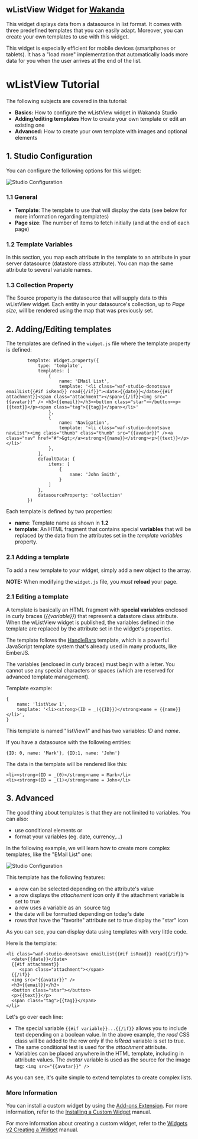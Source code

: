 ## wListView Widget for [Wakanda](http://wakanda.org)
This widget displays data from a datasource in list format. It comes with three predefined templates that you can easily adapt. Moreover, you can create your own templates to use with this widget.

This widget is especially efficient for mobile devices (smartphones or tablets). It has a "load more" implementation that automatically loads more data for you when the user arrives at the end of the list.

wListView Tutorial
=================
The following subjects are covered in this tutorial:

* **Basics:** How to configure the wListView widget in Wakanda Studio
* **Adding/editing templates** How to create your own template or edit an existing one
* **Advanced:** How to create your own template with images and optional elements

## 1. Studio Configuration

You can configure the following options for this widget:

![Studio Configuration](tutorial/img/studioListView.png)

### 1.1 General

* **Template**: The template to use that will display the data (see below for more information regarding templates)
* **Page size**: The number of items to fetch initially (and at the end of each page)

### 1.2 Template Variables

In this section, you map each attribute in the template to an attribute in your server datasource (datastore class attribute). You can map the same attribute to several variable names.

### 1.3 Collection Property

The Source property is the datasource that will supply data to this wListView widget. Each entity in your datasource's collection, up to *Page size*, will be rendered using the map that was previously set.

## 2. Adding/Editing templates

The templates are defined in the `widget.js` file where the template property is defined:

            template: Widget.property({
                type: 'template',
                templates: [
                    {
                        name: 'EMail List',
                        template: '<li class="waf-studio-donotsave emailList{{#if isRead}} read{{/if}}"><date>{{date}}</date>{{#if attachment}}<span class="attachment"></span>{{/if}}<img src="{{avatar}}" /> <h3>{{email}}</h3><button class="star"></button><p>{{text}}</p><span class="tag">{{tag}}</span></li>'
                    },
                    {
                        name: 'Navigation',
                        template: '<li class="waf-studio-donotsave navList"><img class="thumb" class="thumb" src="{{avatar}}" /><a class="nav" href="#">&gt;</a><strong>{{name}}</strong><p>{{text}}</p></li>'
                    },
                ],
                defaultData: {
                    items: [
                        {
                            name: 'John Smith',
                        }
                    ]
                },
                datasourceProperty: 'collection'
            })

Each template is defined by two properties:

* **name**: Template name as shown in **1.2**
* **template**: An HTML fragment that contains special **variables** that will be replaced by the data from the attributes set in the *template variables* property.

### 2.1 Adding a template

To add a new template to your widget, simply add a new object to the array.

**NOTE:** When modifying the `widget.js` file, you *must* **reload** your page.

### 2.1 Editing a template

A template is basically an HTML fragment with **special variables** enclosed in curly braces (*{{variable}}*) that represent a datastore class attribute. When the wListView widget is published, the variables defined in the template are replaced by the attribute set in the widget's properties.

The template follows the [HandleBars][handlebars] template, which is a powerful JavaScript template system that's already used in many products, like EmberJS.

The variables (enclosed in curly braces) must begin with a letter. You cannot use any special characters or spaces (which are reserved for advanced template management).

Template example:

    {
        name: 'listView 1',
        template: '<li><strong>(ID = _({{ID}})</strong>name = {{name}}</li>',
    }

This template is named "listView1" and has two variables: *ID* and *name*.

If you have a datasource with the following entities:

    {ID: 0, name: 'Mark'}, {ID:1, name: 'John'}

The data in the template will be rendered like this:

    <li><strong>(ID = _(0)</strong>name = Mark</li>
    <li><strong>(ID = _(1)</strong>name = John</li>

## 3. Advanced

The good thing about templates is that they are not limited to variables. You can also:

* use conditional elements or
* format your variables (eg. date, currency,...)

In the following example, we will learn how to create more complex templates, like the "EMail List" one:

![Studio Configuration](tutorial/img/runtimeEmail.png)

This template has the following features:

* a row can be selected depending on the attribute's value
* a row displays the *attachement* icon only if the attachment variable is set to true
* a row uses a variable as an <img> source tag
* the date will be formatted depending on today's date
* rows that have the "favorite" attribute set to true display the "star" icon

As you can see, you can display data using templates with very little code.

Here is the template:

    <li class="waf-studio-donotsave emailList{{#if isRead}} read{{/if}}">
      <date>{{date}}</date>
      {{#if attachment}}
         <span class="attachment"></span>
      {{/if}}
      <img src="{{avatar}}" /> 
      <h3>{{email}}</h3>
      <button class="star"></button>
      <p>{{text}}</p>
      <span class="tag">{{tag}}</span>
    </li>


Let's go over each line:

* The special variable `{{#if variable}}...{{/if}}` allows you to include text depending on a boolean value. In the above example, the *read* CSS class will  be added to the row only if the *isRead* variable is set to true.
* The same conditional test is used for the *attachment* attribute.
* Variables can be placed anywhere in the HTML template, including in attribute values. 
The *avatar* variable is used as the source for the image tag: `<img src="{{avatar}}" />`

As you can see, it's quite simple to extend templates to create complex lists.

[handlebars]: http://handlebarsjs.com/ "Visit HandleBars website"

### More Information
You can install a custom widget by using the [Add-ons Extension](http://doc.wakanda.org/WakandaStudio/help/Title/en/page4263.html "Add-ons Extension"). For more information, refer to the [Installing a Custom Widget](http://doc.wakanda.org/WakandaStudio/help/Title/en/page3869.html#1056003 "Installing a Custom Widget") manual.

For more information about creating a custom widget, refer to the [Widgets v2 Creating a Widget](http://doc.wakanda.org/Wakanda/help/Title/en/page3849.html "Widgets v2 Creating a Widget") manual.
